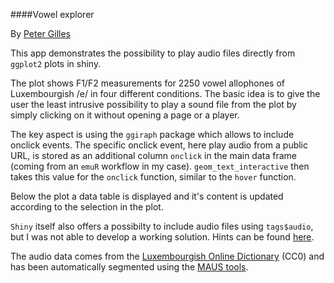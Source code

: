 ####Vowel explorer

By [Peter Gilles](https://twitter.com/PeterGilles)

This app demonstrates the possibility to play audio files directly from `ggplot2` plots in shiny.

The plot shows F1/F2 measurements for 2250 vowel allophones of Luxembourgish /e/ in four different conditions. The basic idea is to give the user the least intrusive possibility to play a sound file from the plot by simply clicking on it without opening a page or a player.

The key aspect is using the `ggiraph` package which allows to include onclick events. The specific onclick event, here play audio from a public URL, is stored as an additional column `onclick` in the main data frame (coming from an `emuR` workflow in my case). `geom_text_interactive` then takes this value for the `onclick` function, similar to the `hover` function.

Below the plot a data table is displayed and it's content is updated according to the selection in the plot.

`Shiny` itself also offers a possibilty to include audio files using `tags$audio`, but I was not able to develop a working solution. Hints can be found [here](https://stackoverflow.com/questions/36205419/r-shiny-audio-playback/36207511#36207511).

The audio data comes from the [Luxembourgish Online Dictionary](https://github.com/spellchecker-lu/lod-audio-mirror) (CC0) and has been automatically segmented using the [MAUS tools](https://clarin.phonetik.uni-muenchen.de/BASWebServices/interface).